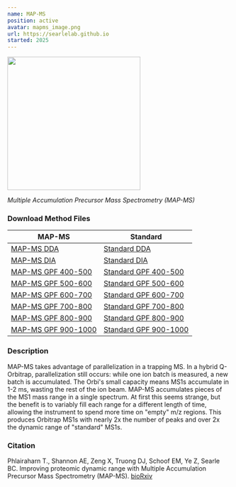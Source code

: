 ```yaml
---
name: MAP-MS
position: active
avatar: mapms_image.png
url: https://searlelab.github.io
started: 2025
---
```


<img width="300" src="{{site.baseurl}}/images/resources/{{page.avatar}}" data-action="zoom">

_Multiple Accumulation Precursor Mass Spectrometry (MAP-MS)_

### Download Method Files
|MAP-MS|Standard|
| -------- | ------- |
|[MAP-MS DDA](Exploris_Aurora_25cm_max4uL_6xpDDA_90min_EndWash_BCS.meth)|[Standard DDA](Exploris_Aurora_25cm_max4uL_NormDDA_90min_EndWash_BCS.meth)|
|[MAP-MS DIA](Exploris_Aurora_25cm_max4uL_6xpDIA_16mzst_90min_EndWash_BCS.meth)|[Standard DIA](Exploris_Aurora_25cm_max4uL_NormDIA_16mzst_90min_EndWash_BCS.meth)|
|[MAP-MS GPF 400-500](Exploris_Aurora_25cm_max4uL_6xpGPFDIA_400to500_4mz_90min_EndWash_BCS.meth)|[Standard GPF 400-500](Exploris_Aurora_25cm_max4uL_GPFDIA_400to500_4mz_90min_EndWash_BCS.meth)|
|[MAP-MS GPF 500-600](Exploris_Aurora_25cm_max4uL_6xpGPFDIA_500to600_4mz_90min_EndWash_BCS.meth)|[Standard GPF 500-600](Exploris_Aurora_25cm_max4uL_GPFDIA_500to600_4mz_90min_EndWash_BCS.meth)|
|[MAP-MS GPF 600-700](Exploris_Aurora_25cm_max4uL_6xpGPFDIA_600to700_4mz_90min_EndWash_BCS.meth)|[Standard GPF 600-700](Exploris_Aurora_25cm_max4uL_GPFDIA_600to700_4mz_90min_EndWash_BCS.meth)|
|[MAP-MS GPF 700-800](Exploris_Aurora_25cm_max4uL_6xpGPFDIA_700to800_4mz_90min_EndWash_BCS.meth)|[Standard GPF 700-800](Exploris_Aurora_25cm_max4uL_GPFDIA_700to800_4mz_90min_EndWash_BCS.meth)|
|[MAP-MS GPF 800-900](Exploris_Aurora_25cm_max4uL_6xpGPFDIA_800to900_4mz_90min_EndWash_BCS.meth)|[Standard GPF 800-900](Exploris_Aurora_25cm_max4uL_GPFDIA_800to900_4mz_90min_EndWash_BCS.meth)|
|[MAP-MS GPF 900-1000](Exploris_Aurora_25cm_max4uL_6xpGPFDIA_900to1000_4mz_90min_EndWash_BCS.meth)|[Standard GPF 900-1000](Exploris_Aurora_25cm_max4uL_GPFDIA_900to1000_4mz_90min_EndWash_BCS.meth)|

### Description

MAP-MS takes advantage of parallelization in a trapping MS. In a hybrid Q-Orbitrap, parallelization still occurs: while one ion batch is measured, a new batch is accumulated. The Orbi's small capacity means MS1s accumulate in 1-2 ms, wasting the rest of the ion beam. 
MAP-MS accumulates pieces of the MS1 mass range in a single spectrum. At first this seems strange, but the benefit is to variably fill each range for a different length of time, allowing the instrument to spend more time on "empty" m/z regions.
This produces Orbitrap MS1s with nearly 2x the number of peaks and over 2x the dynamic range of "standard" MS1s. 

### Citation
Phlairaharn T., Shannon AE, Zeng X, Truong DJ, Schoof EM, Ye Z, Searle BC.
Improving proteomic dynamic range with Multiple Accumulation Precursor Mass Spectrometry (MAP-MS). [bioRxiv](https://doi.org/10.1101/2025.05.14.653938)
